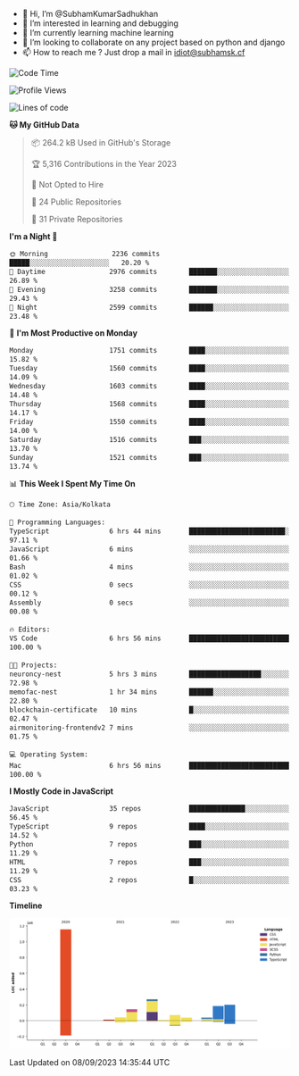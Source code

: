 - 👋 Hi, I’m @SubhamKumarSadhukhan
- 👀 I’m interested in learning and debugging
- 🌱 I’m currently learning machine learning
- 💞️ I’m looking to collaborate on any project based on python and django
- 📫 How to reach me ?
      Just drop a mail in idiot@subhamsk.cf

<!---
SubhamKumarSadhukhan/SubhamKumarSadhukhan is a ✨ special ✨ repository because its `README.md` (this file) appears on your GitHub profile.
You can click the Preview link to take a look at your changes.
--->


<!--START_SECTION:waka-->
![Code Time](http://img.shields.io/badge/Code%20Time-1%2C547%20hrs%2025%20mins-blue)

![Profile Views](http://img.shields.io/badge/Profile%20Views-14-blue)

![Lines of code](https://img.shields.io/badge/From%20Hello%20World%20I%27ve%20Written-2.2%20million%20lines%20of%20code-blue)

**🐱 My GitHub Data** 

> 📦 264.2 kB Used in GitHub's Storage 
 > 
> 🏆 5,316 Contributions in the Year 2023
 > 
> 🚫 Not Opted to Hire
 > 
> 📜 24 Public Repositories 
 > 
> 🔑 31 Private Repositories 
 > 
**I'm a Night 🦉** 

```text
🌞 Morning                2236 commits        █████░░░░░░░░░░░░░░░░░░░░   20.20 % 
🌆 Daytime                2976 commits        ███████░░░░░░░░░░░░░░░░░░   26.89 % 
🌃 Evening                3258 commits        ███████░░░░░░░░░░░░░░░░░░   29.43 % 
🌙 Night                  2599 commits        ██████░░░░░░░░░░░░░░░░░░░   23.48 % 
```
📅 **I'm Most Productive on Monday** 

```text
Monday                   1751 commits        ████░░░░░░░░░░░░░░░░░░░░░   15.82 % 
Tuesday                  1560 commits        ████░░░░░░░░░░░░░░░░░░░░░   14.09 % 
Wednesday                1603 commits        ████░░░░░░░░░░░░░░░░░░░░░   14.48 % 
Thursday                 1568 commits        ████░░░░░░░░░░░░░░░░░░░░░   14.17 % 
Friday                   1550 commits        ████░░░░░░░░░░░░░░░░░░░░░   14.00 % 
Saturday                 1516 commits        ███░░░░░░░░░░░░░░░░░░░░░░   13.70 % 
Sunday                   1521 commits        ███░░░░░░░░░░░░░░░░░░░░░░   13.74 % 
```


📊 **This Week I Spent My Time On** 

```text
🕑︎ Time Zone: Asia/Kolkata

💬 Programming Languages: 
TypeScript               6 hrs 44 mins       ████████████████████████░   97.11 % 
JavaScript               6 mins              ░░░░░░░░░░░░░░░░░░░░░░░░░   01.66 % 
Bash                     4 mins              ░░░░░░░░░░░░░░░░░░░░░░░░░   01.02 % 
CSS                      0 secs              ░░░░░░░░░░░░░░░░░░░░░░░░░   00.12 % 
Assembly                 0 secs              ░░░░░░░░░░░░░░░░░░░░░░░░░   00.08 % 

🔥 Editors: 
VS Code                  6 hrs 56 mins       █████████████████████████   100.00 % 

🐱‍💻 Projects: 
neuroncy-nest            5 hrs 3 mins        ██████████████████░░░░░░░   72.98 % 
memofac-nest             1 hr 34 mins        ██████░░░░░░░░░░░░░░░░░░░   22.80 % 
blockchain-certificate   10 mins             █░░░░░░░░░░░░░░░░░░░░░░░░   02.47 % 
airmonitoring-frontendv2 7 mins              ░░░░░░░░░░░░░░░░░░░░░░░░░   01.75 % 

💻 Operating System: 
Mac                      6 hrs 56 mins       █████████████████████████   100.00 % 
```

**I Mostly Code in JavaScript** 

```text
JavaScript               35 repos            ██████████████░░░░░░░░░░░   56.45 % 
TypeScript               9 repos             ████░░░░░░░░░░░░░░░░░░░░░   14.52 % 
Python                   7 repos             ███░░░░░░░░░░░░░░░░░░░░░░   11.29 % 
HTML                     7 repos             ███░░░░░░░░░░░░░░░░░░░░░░   11.29 % 
CSS                      2 repos             █░░░░░░░░░░░░░░░░░░░░░░░░   03.23 % 
```



**Timeline**

![Lines of Code chart](https://raw.githubusercontent.com/SubhamKumarSadhukhan/SubhamKumarSadhukhan/main/assets/bar_graph.png)


 Last Updated on 08/09/2023 14:35:44 UTC
<!--END_SECTION:waka-->
